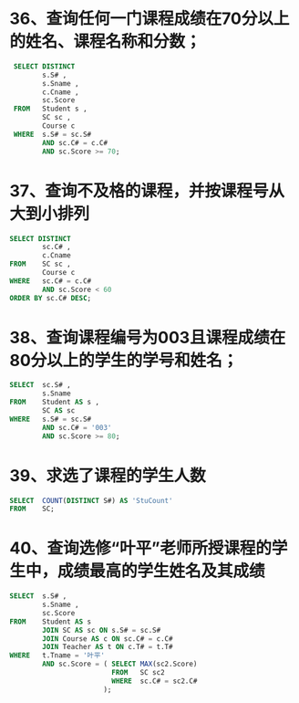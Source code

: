 # 36、查询任何一门课程成绩在70分以上的姓名、课程名称和分数； 

```sql
 SELECT DISTINCT
        s.S# ,
        s.Sname ,
        c.Cname ,
        sc.Score
 FROM   Student s ,
        SC sc ,
        Course c
 WHERE  s.S# = sc.S#
        AND sc.C# = c.C#
        AND sc.Score >= 70;
```



# 37、查询不及格的课程，并按课程号从大到小排列 

```sql
SELECT DISTINCT
        sc.C# ,
        c.Cname
FROM    SC sc ,
        Course c
WHERE   sc.C# = c.C#
        AND sc.Score < 60
ORDER BY sc.C# DESC;
```

# 38、查询课程编号为003且课程成绩在80分以上的学生的学号和姓名； 

```sql
SELECT  sc.S# ,
        s.Sname
FROM    Student AS s ,
        SC AS sc
WHERE   s.S# = sc.S#
        AND sc.C# = '003'
        AND sc.Score >= 80;
```

# 39、求选了课程的学生人数 

```sql
SELECT  COUNT(DISTINCT S#) AS 'StuCount'
FROM    SC;
```

# 40、查询选修“叶平”老师所授课程的学生中，成绩最高的学生姓名及其成绩 

```sql
SELECT  s.S# ,
        s.Sname ,
        sc.Score
FROM    Student AS s
        JOIN SC AS sc ON s.S# = sc.S#
        JOIN Course AS c ON sc.C# = c.C#
        JOIN Teacher AS t ON c.T# = t.T#
WHERE   t.Tname = '叶平'
        AND sc.Score = ( SELECT MAX(sc2.Score)
                         FROM   SC sc2
                         WHERE  sc.C# = sc2.C#
                       );
```


